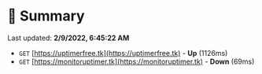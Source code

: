 # 📖 Summary
Last updated: **2/9/2022, 6:45:22 AM**

- `GET` [https://uptimerfree.tk](https://uptimerfree.tk) - **Up** (1126ms)
- `GET` [https://monitoruptimer.tk](https://monitoruptimer.tk) - **Down** (69ms)
